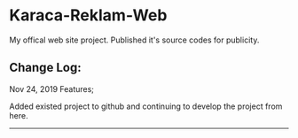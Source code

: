 # Karaca-Reklam-Web

My offical web site project. Published it's source codes for publicity.

Change Log:
-------------------------------
Nov 24, 2019 Features;

Added existed project to github and continuing to develop the project from here.

-------------------------------
